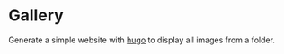 # Gallery

Generate a simple website with [hugo](https://gohugo.com) to display all images from a folder.